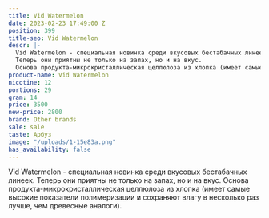 ```yaml
---
title: Vid Watermelon
date: 2023-02-23 17:49:00 Z
position: 399
title-seo: Vid Watermelon
descr: |-
  Vid Watermelon - cпециальная новинка среди вкусовых бестабачных линеек.
  Теперь они приятны не только на запах, но и на вкус.
  Основа продукта-микрокристаллическая целлюлоза из хлопка (имеет самые высокие показатели полимеризации и сохраняют влагу в несколько раз лучше, чем древесные аналоги).
product-name: Vid Watermelon
nicotine: 12
portions: 29
gram: 14
price: 3500
new-price: 2800
brand: Other brands
sale: sale
taste: Арбуз
image: "/uploads/1-15e83a.png"
has_availability: false
---
```


Vid Watermelon - cпециальная новинка среди вкусовых бестабачных линеек.
Теперь они приятны не только на запах, но и на вкус.
Основа продукта-микрокристаллическая целлюлоза из хлопка (имеет самые высокие показатели полимеризации и сохраняют влагу в несколько раз лучше, чем древесные аналоги).